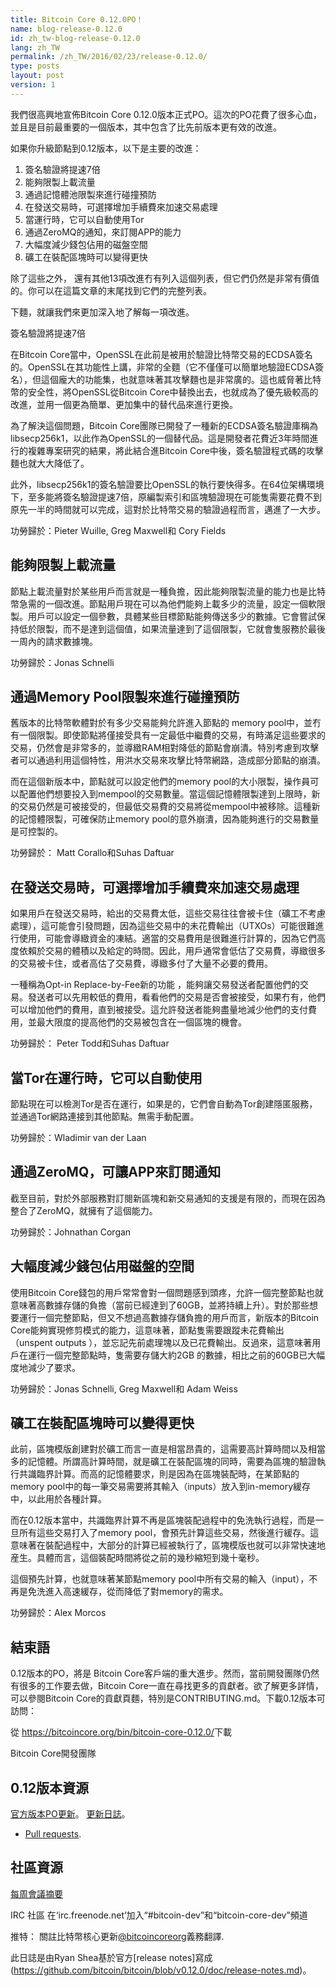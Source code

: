 ```yaml
---
title: Bitcoin Core 0.12.0PO！
name: blog-release-0.12.0
id: zh_tw-blog-release-0.12.0
lang: zh_TW
permalink: /zh_TW/2016/02/23/release-0.12.0/
type: posts
layout: post
version: 1
---
```

我們很高興地宣佈Bitcoin Core 0.12.0版本正式PO。這次的PO花費了很多心血，並且是目前最重要的一個版本，其中包含了比先前版本更有效的改進。

如果你升級節點到0.12版本，以下是主要的改進：

1. 簽名驗證將提速7倍
2. 能夠限製上載流量
3. 通過記憶體池限製來進行碰撞預防
4. 在發送交易時，可選擇增加手續費來加速交易處理
5. 當運行時，它可以自動使用Tor
6. 通過ZeroMQ的通知，來訂閱APP的能力
7. 大幅度減少錢包佔用的磁盤空間
8. 礦工在裝配區塊時可以變得更快

除了這些之外， 還有其他13項改進冇有列入這個列表，但它們仍然是非常有價值的。你可以在這篇文章的末尾找到它們的完整列表。

下麵，就讓我們來更加深入地了解每一項改進。

簽名驗證將提速7倍

在Bitcoin Core當中，OpenSSL在此前是被用於驗證比特幣交易的ECDSA簽名的。OpenSSL在其功能性上講，非常的全麵（它不僅僅可以簡單地驗證ECDSA簽名），但這個龐大的功能集，也就意味著其攻擊麵也是非常廣的。這也威脅著比特幣的安全性，將OpenSSL從Bitcoin Core中替換出去，也就成為了優先級較高的改進，並用一個更為簡單、更加集中的替代品來進行更換。

為了解決這個問題，Bitcoin Core團隊已開發了一種新的ECDSA簽名驗證庫稱為 libsecp256k1，以此作為OpenSSL的一個替代品。這是開發者花費近3年時間進行的複雜專案研究的結果，將此結合進Bitcoin Core中後，簽名驗證程式碼的攻擊麵也就大大降低了。

此外，libsecp256k1的簽名驗證要比OpenSSL的執行要快得多。在64位架構環境下，至多能將簽名驗證提速7倍，原編製索引和區塊驗證現在可能隻需要花費不到原先一半的時間就可以完成，這對於比特幣交易的驗證過程而言，邁進了一大步。

功勞歸於：Pieter Wuille, Greg Maxwell和 Cory Fields

## 能夠限製上載流量

節點上載流量對於某些用戶而言就是一種負擔，因此能夠限製流量的能力也是比特幣急需的一個改進。節點用戶現在可以為他們能夠上載多少的流量，設定一個軟限製。用戶可以設定一個參數，具體某些目標節點能夠傳送多少的數據。它會嘗試保持低於限製，而不是達到這個值，如果流量達到了這個限製，它就會隻服務於最後一周內的請求數據塊。

功勞歸於：Jonas Schnelli

## 通過Memory Pool限製來進行碰撞預防

舊版本的比特幣軟體對於有多少交易能夠允許進入節點的 memory pool中，並冇有一個限製。即使節點將僅接受具有一定最低中繼費的交易，有時滿足這些要求的交易，仍然會是非常多的，並導緻RAM相對降低的節點會崩潰。特別考慮到攻擊者可以通過利用這個特性，用洪水交易來攻擊比特幣網路，造成部分節點的崩潰。

而在這個新版本中，節點就可以設定他們的memory pool的大小限製，操作員可以配置他們想要投入到mempool的交易數量。當這個記憶體限製達到上限時，新的交易仍然是可被接受的，但最低交易費的交易將從mempool中被移除。這種新的記憶體限製，可確保防止memory pool的意外崩潰，因為能夠進行的交易數量是可控製的。

功勞歸於： Matt Corallo和Suhas Daftuar

## 在發送交易時，可選擇增加手續費來加速交易處理

如果用戶在發送交易時，給出的交易費太低，這些交易往往會被卡住（礦工不考慮處理），這可能會引發問題，因為這些交易中的未花費輸出（UTXOs）可能很難進行使用，可能會導緻資金的凍結。適當的交易費用是很難進行計算的，因為它們高度依賴於交易的體積以及給定的時間。因此，用戶通常會低估了交易費，導緻很多的交易被卡住，或者高估了交易費，導緻多付了大量不必要的費用。

一種稱為Opt-in Replace-by-Fee新的功能 ，能夠讓交易發送者配置他們的交易。發送者可以先用較低的費用，看看他們的交易是否會被接受，如果冇有，他們可以增加他們的費用，直到被接受。這允許發送者能夠盡量地減少他們的支付費用，並最大限度的提高他們的交易被包含在一個區塊的機會。

功勞歸於： Peter Todd和Suhas Daftuar

## 當Tor在運行時，它可以自動使用

節點現在可以檢測Tor是否在運行，如果是的，它們會自動為Tor創建隱匿服務，並通過Tor網路連接到其他節點。無需手動配置。

功勞歸於：Wladimir van der Laan

## 通過ZeroMQ，可讓APP來訂閱通知

截至目前，對於外部服務對訂閱新區塊和新交易通知的支援是有限的，而現在因為整合了ZeroMQ，就擁有了這個能力。

功勞歸於：Johnathan Corgan

## 大幅度減少錢包佔用磁盤的空間

使用Bitcoin Core錢包的用戶常常會對一個問題感到頭疼，允許一個完整節點也就意味著高數據存儲的負擔（當前已經達到了60GB，並將持續上升）。對於那些想要運行一個完整節點，但又不想過高數據存儲負擔的用戶而言，新版本的Bitcoin Core能夠實現修剪模式的能力，這意味著，節點隻需要跟蹤未花費輸出（unspent outputs ），並忘記先前處理塊以及已花費輸出。反過來，這意味著用戶在運行一個完整節點時，隻需要存儲大約2GB 的數據，相比之前的60GB已大幅度地減少了要求。

功勞歸於：Jonas Schnelli, Greg Maxwell和 Adam Weiss

## 礦工在裝配區塊時可以變得更快

此前，區塊模版創建對於礦工而言一直是相當昂貴的，這需要高計算時間以及相當多的記憶體。所謂高計算時間，就是礦工在裝配區塊的同時，需要為區塊的驗證執行共識臨界計算。而高的記憶體要求，則是因為在區塊裝配時，在某節點的memory pool中的每一筆交易需要將其輸入（inputs）放入到in-memory緩存中，以此用於各種計算。

而在0.12版本當中，共識臨界計算不再是區塊裝配過程中的免洗執行過程，而是一旦所有這些交易打入了memory pool，會預先計算這些交易，然後進行緩存。這意味著在裝配過程中，大部分的計算已經被執行了，區塊模版也就可以非常快速地産生。具體而言，這個裝配時間將從之前的幾秒縮短到幾十毫秒。

這個預先計算，也就意味著某節點memory pool中所有交易的輸入（input），不再是免洗進入高速緩存，從而降低了對memory的需求。

功勞歸於：Alex Morcos

## 結束語

0.12版本的PO，將是 Bitcoin Core客戶端的重大進步。然而，當前開發團隊仍然有很多的工作要去做，Bitcoin Core一直在尋找更多的貢獻者。欲了解更多詳情，可以參閱Bitcoin Core的貢獻頁麵，特別是CONTRIBUTING.md。下載0.12版本可訪問：

從 <https://bitcoincore.org/bin/bitcoin-core-0.12.0/>下載

Bitcoin Core開發團隊

## 0.12版本資源

[官方版本PO更新](https://github.com/bitcoin/bitcoin/blob/v0.12.0/doc/release-notes.md)。
[更新日誌](https://github.com/bitcoin/bitcoin/blob/v0.12.0/doc/release-notes.md#0120-change-log)。
- [Pull requests](https://github.com/bitcoin/bitcoin/pulls?q=is%3Apr+milestone%3A0.12.0+is%3Aclosed).

## 社區資源

[每周會議摘要](https://bitcoincore.org/en/meetings/)

IRC 社區
在‘irc.freenode.net’加入“#bitcoin-dev”和“bitcoin-core-dev”頻道

推特：
關註比特幣核心更新[@bitcoincoreorg](https://twitter.com/bitcoincoreorg)義務翻譯.

此日誌是由Ryan Shea基於官方[release notes]寫成(https://github.com/bitcoin/bitcoin/blob/v0.12.0/doc/release-notes.md)。

